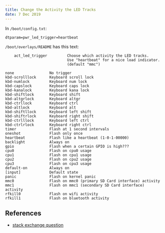 ```yaml
---
title: Change the Activity the LED Tracks
date: 7 Dec 2019
---
```


In `/boot/config.txt`:

```
dtparam=pwr_led_trigger=heartbeat
```

`/boot/overlays/README` has this text:

```
    act_led_trigger         Choose which activity the LED tracks.
                            Use "heartbeat" for a nice load indicator.
                            (default "mmc")
```

```
none                No trigger
kbd-scrolllock      Keyboard scroll lock
kbd-numlock         Keyboard num lock
kbd-capslock        Keyboard caps lock
kbd-kanalock        Keyboard kana lock
kbd-shiftlock       Keyboard shift
kbd-altgrlock       Keyboard altgr
kbd-ctrllock        Keyboard ctrl
kbd-altlock         Keyboard alt
kbd-shiftllock      Keyboard left shift
kbd-shiftrlock      Keyboard right shift
kbd-ctrlllock       Keyboard left ctrl
kbd-ctrlrlock       Keyboard right ctrl
timer               Flash at 1 second intervals
oneshot             Flash only once
heartbeat           Flash like a heartbeat (1-0-1-00000)
backlight           Always on
gpio                Flash when a certain GPIO is high???
cpu0                Flash on cpu0 usage
cpu1                Flash on cpu1 usage
cpu2                Flash on cpu2 usage
cpu3                Flash on cpu3 usage
default-on          Always on
[input]             Default state
panic               Flash on kernel panic
mmc0                Flash on mmc0 (primary SD Card interface) activity
mmc1                Flash on mmc1 (secondary SD Card interface) activity
rfkill0             Flash on wifi activity
rfkill1             Flash on bluetooth activity
```

## References

- [stack exchange question](https://raspberrypi.stackexchange.com/questions/69674/are-there-other-act-led-trigger-options-besides-mmc-and-heartbeat/69759#69759)
